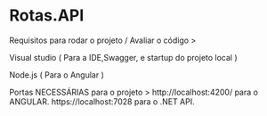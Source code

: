 # Rotas.API

Requisitos para rodar o projeto / Avaliar o código >

Visual studio ( Para a IDE,Swagger, e startup do projeto local )


Node.js ( Para o Angular ) 

Portas NECESSÁRIAS para o projeto >
http://localhost:4200/ para o ANGULAR.
https://localhost:7028 para o .NET API.
